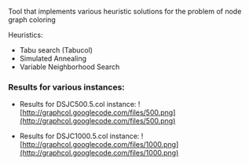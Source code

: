 Tool that implements various heuristic solutions for the problem of node graph coloring

Heuristics:
  * Tabu search (Tabucol)
  * Simulated Annealing
  * Variable Neighborhood Search


### Results for various instances: ###


  * Results for DSJC500.5.col instance:
![http://graphcol.googlecode.com/files/500.png](http://graphcol.googlecode.com/files/500.png)

  * Results for DSJC1000.5.col instance:
![http://graphcol.googlecode.com/files/1000.png](http://graphcol.googlecode.com/files/1000.png)


